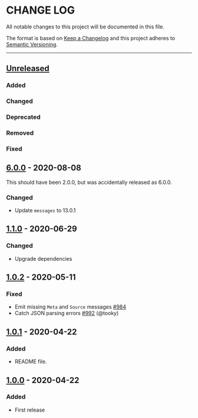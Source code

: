 # CHANGE LOG
All notable changes to this project will be documented in this file.

The format is based on [Keep a Changelog](http://keepachangelog.com/)
and this project adheres to [Semantic Versioning](http://semver.org/).

----
## [Unreleased]

### Added

### Changed

### Deprecated

### Removed

### Fixed

## [6.0.0] - 2020-08-08

This should have been 2.0.0, but was accidentally released as 6.0.0.

### Changed

* Update `messages` to 13.0.1

## [1.1.0] - 2020-06-29

### Changed

* Upgrade dependencies

## [1.0.2] - 2020-05-11

### Fixed

* Emit missing `Meta` and `Source` messages [#984](https://github.com/cucumber/cucumber/issues/984)
* Catch JSON parsing errors [#992](https://github.com/cucumber/cucumber/issues/992) (@tooky)

## [1.0.1] - 2020-04-22

### Added

* README file.

## [1.0.0] - 2020-04-22

### Added

* First release

<!-- Releases -->
[Unreleased]: https://github.com/cucumber/cucumber/compare/json-to-messages/v6.0.0...master
[6.0.0]: https://github.com/cucumber/cucumber/compare/json-to-messages/v1.1.0...json-to-messages/v6.0.0
[1.1.0]: https://github.com/cucumber/cucumber/compare/json-to-messages/v1.0.2...json-to-messages/v1.1.0
[1.0.2]: https://github.com/cucumber/cucumber/compare/json-to-messages/v1.0.1...json-to-messages/v1.0.2
[1.0.1]: https://github.com/cucumber/cucumber/compare/json-to-messages/v1.0.0...json-to-messages/v1.0.1
[1.0.0]: https://github.com/cucumber/cucumber/compare/json-to-messages/v1.0.0
